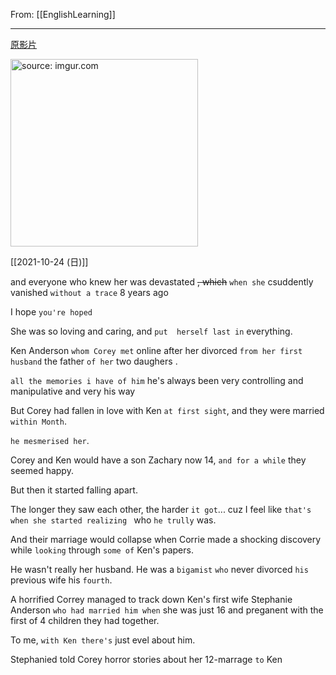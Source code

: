 From: [[EnglishLearning]]

---


[原影片](https://youtu.be/nYhWnXZClzo)

<a href="https://imgur.com/0INRhWn"><img src="https://i.imgur.com/0INRhWn.jpg" title="source: imgur.com" width="300px"/></a>

[[2021-10-24 (日)]]

and everyone who knew her was devastated ~~, which~~  `when she` csuddently vanished `without a trace` 8 years ago

I hope `you're hoped`

She was so loving and caring, and `put  herself last in` everything.

Ken Anderson `whom Corey met` online after her divorced `from her first husband` the father `of her` two daughers . 

`all the memories i have of him`  he's always been very controlling and manipulative and very his way

But Corey had fallen in love with Ken `at first sight`, and they were married `within Month`.

`he mesmerised her`.

Corey and Ken would have a son Zachary now 14, `and for a while` they seemed happy.

But then it started falling apart. 

The longer they saw each other, the harder `it got`... cuz I feel like `that's when she started realizing ` who `he trully` was.

And their marriage would collapse when Corrie made a shocking discovery while `looking` through `some of` Ken's papers.

He wasn't really her husband. He was a `bigamist` `who` never divorced `his` previous wife his `fourth`.

A horrified Correy managed to track down Ken's first wife Stephanie Anderson `who had married him when` she was just 16 and preganent with the first of 4 children they had together. 

To me, `with Ken there's` just evel about him.

Stephanied told Corey horror stories about her 12-marrage `to` Ken